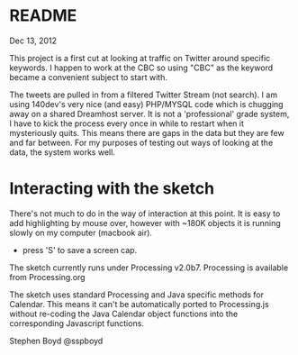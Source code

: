 README
======
Dec 13, 2012

This project is a first cut at looking at traffic on Twitter around specific keywords. I happen to work at the CBC so using "CBC" as the keyword became a convenient subject to start with. 

The tweets are pulled in from a filtered Twitter Stream (not search). I am using 140dev's very nice (and easy) PHP/MYSQL code which is chugging away on a shared Dreamhost server. It is not a 'professional' grade system, I have to kick the process every once in while to restart when it mysteriously quits. This means there are gaps in the data but they are few and far between. For my purposes of testing out ways of looking at the data, the system works well.

Interacting with the sketch
===========================
There's not much to do in the way of interaction at this point. It is easy to add highlighting by mouse over, however with ~180K objects it is running slowly on my computer (macbook air).

- press 'S' to save a screen cap.

The sketch currently runs under Processing v2.0b7. Processing is available from Processing.org

The sketch uses standard Processing and Java specific methods for Calendar. This means it can't be automatically ported to Processing.js without re-coding the Java Calendar object functions into the corresponding Javascript functions.


Stephen Boyd
@sspboyd